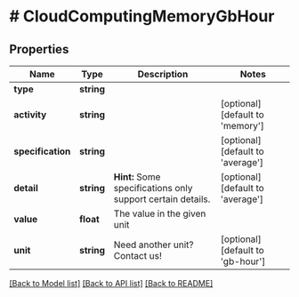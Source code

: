# # CloudComputingMemoryGbHour

## Properties

Name | Type | Description | Notes
------------ | ------------- | ------------- | -------------
**type** | **string** |  |
**activity** | **string** |  | [optional] [default to 'memory']
**specification** | **string** |  | [optional] [default to 'average']
**detail** | **string** | **Hint:** Some specifications only support certain details. | [optional] [default to 'average']
**value** | **float** | The value in the given unit |
**unit** | **string** | Need another unit? Contact us! | [optional] [default to 'gb-hour']

[[Back to Model list]](../../README.md#models) [[Back to API list]](../../README.md#endpoints) [[Back to README]](../../README.md)
